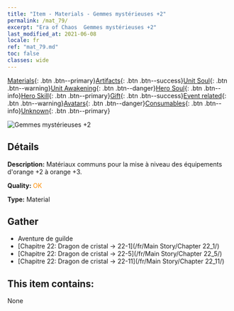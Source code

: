 ```yaml
---
title: "Item - Materials - Gemmes mystérieuses +2"
permalink: /mat_79/
excerpt: "Era of Chaos  Gemmes mystérieuses +2"
last_modified_at: 2021-06-08
locale: fr
ref: "mat_79.md"
toc: false
classes: wide
---
```

 [Materials](/ItemsFR/){: .btn .btn--primary}[Artifacts](/ItemsFR/Artifacts/){: .btn .btn--success}[Unit Soul](/ItemsFR/UnitSoul/){: .btn .btn--warning}[Unit Awakening](/ItemsFR/UnitAwakening/){: .btn .btn--danger}[Hero Soul](/ItemsFR/HeroSoul/){: .btn .btn--info}[Hero Skill](/ItemsFR/HeroSkill/){: .btn .btn--primary}[Gift](/ItemsFR/Gift/){: .btn .btn--success}[Event related](/ItemsFR/Events/){: .btn .btn--warning}[Avatars](/ItemsFR/Avatars/){: .btn .btn--danger}[Consumables](/ItemsFR/Consumables/){: .btn .btn--info}[Unknown](/ItemsFR/Unknown/){: .btn .btn--primary}

 ![Gemmes mystérieuses +2](/images/t/i_cailiao_baoshi3.png)

## Détails
 **Description:** Matériaux communs pour la mise à niveau des équipements d'orange +2 à orange +3.

 **Quality:** <span style="color: #FF8C00">OK</span>

 **Type:** Material

## Gather

*    Aventure de guilde 
*    [Chapitre 22: Dragon de cristal -> 22-1](/fr/Main Story/Chapter 22_1/) 
*    [Chapitre 22: Dragon de cristal -> 22-5](/fr/Main Story/Chapter 22_5/) 
*    [Chapitre 22: Dragon de cristal -> 22-11](/fr/Main Story/Chapter 22_11/) 

## This item contains:

  None

